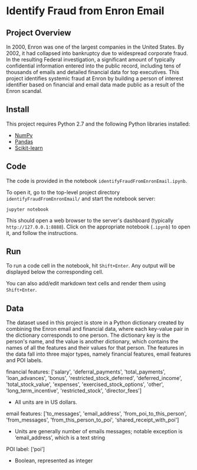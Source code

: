 # Identify Fraud from Enron Email

## Project Overview

In 2000, Enron was one of the largest companies in the United States. By 2002, it had collapsed into bankruptcy due to widespread corporate fraud. In the resulting Federal investigation, a significant amount of typically confidential information entered into the public record, including tens of thousands of emails and detailed financial data for top executives. This project identifies systemic fraud at Enron by building a person of interest identifier based on financial and email data made public as a result of the Enron scandal. 



## Install

This project requires Python 2.7 and the following Python libraries installed:

- [NumPy](http://www.numpy.org/)
- [Pandas](http://pandas.pydata.org/)
- [Scikit-learn](http://scikit-learn.org/stable/)

## Code

The code is provided in the notebook `identifyFraudFromEnronEmail.ipynb`.

To open it, go to the top-level project directory `identifyFraudFromEnronEmail/` and start the notebook server:

```jupyter notebook```

This should open a web browser to the server's dashboard (typically `http://127.0.0.1:8888`). Click on the appropriate notebook (`.ipynb`) to open it, and follow the instructions.

## Run

To run a code cell in the notebook, hit `Shift+Enter`. Any output will be displayed below the corresponding cell.

You can also add/edit markdown text cells and render them using `Shift+Enter`.

## Data

The dataset used in this project is store in a Python dictionary created by combining the Enron email and financial data, where each key-value pair in the dictionary corresponds to one person. The dictionary key is the person's name, and the value is another dictionary, which contains the names of all the features and their values for that person. The features in the data fall into three major types, namely financial features, email features and POI labels.

financial features: ['salary', 'deferral_payments', 'total_payments', 'loan_advances', 'bonus', 'restricted_stock_deferred', 'deferred_income', 'total_stock_value', 'expenses', 'exercised_stock_options', 'other', 'long_term_incentive', 'restricted_stock', 'director_fees'] 
- All units are in US dollars.

email features: ['to_messages', 'email_address', 'from_poi_to_this_person', 'from_messages', 'from_this_person_to_poi', 'shared_receipt_with_poi'] 
- Units are generally number of emails messages; notable exception is ‘email_address’, which is a text string

POI label: [‘poi’] 
- Boolean, represented as integer
